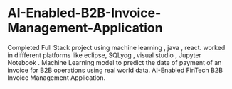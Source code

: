 # AI-Enabled-B2B-Invoice-Management-Application
Completed Full Stack project using machine learning , java , react. worked in diffferent platforms like eclipse, SQLyog , visual studio , Jupyter Notebook . Machine Learning model to predict the date of payment of an invoice for B2B operations using real world data. AI-Enabled FinTech B2B Invoice Management Application.
